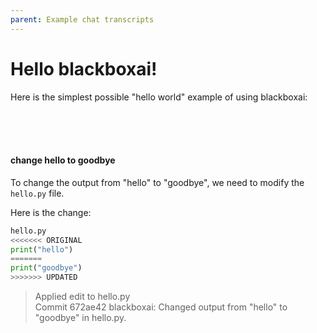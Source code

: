 ```yaml
---
parent: Example chat transcripts
---
```


# Hello blackboxai!

Here is the simplest possible "hello world" example of using blackboxai:

<br/>
<br/>
<br/>
<div class="chat-transcript" markdown="1">

#### change hello to goodbye

To change the output from "hello" to "goodbye", we need to modify the `hello.py` file.

Here is the change:

```python
hello.py
<<<<<<< ORIGINAL
print("hello")
=======
print("goodbye")
>>>>>>> UPDATED
```

> Applied edit to hello.py  
> Commit 672ae42 blackboxai: Changed output from "hello" to "goodbye" in hello.py.

</div>
<br/>
<br/>
<br/>
